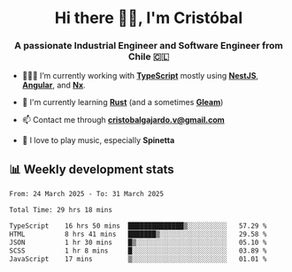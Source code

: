 <h1 align="center">Hi there ✌🏻, I'm Cristóbal</h1>
<h3 align="center">A passionate Industrial Engineer and Software Engineer from Chile 🇨🇱</h3>

- 🧑🏻‍💻 I’m currently working with **[TypeScript](https://www.typescriptlang.org)** mostly using **[NestJS](https://nestjs.com)**, **[Angular](https://angular.io)**, and **[Nx](https://nx.dev)**.

- 🌱 I'm currently learning **[Rust](https://www.rust-lang.org)** (and a sometimes **[Gleam](https://gleam.run/)**)

- 📫 Contact me through **cristobalgajardo.v@gmail.com**

- 🎸 I love to play music, especially **Spinetta**

## 📊 Weekly development stats

<!--START_SECTION:waka-->

```txt
From: 24 March 2025 - To: 31 March 2025

Total Time: 29 hrs 18 mins

TypeScript    16 hrs 50 mins  ██████████████▒░░░░░░░░░░   57.29 %
HTML          8 hrs 41 mins   ███████▒░░░░░░░░░░░░░░░░░   29.58 %
JSON          1 hr 30 mins    █▒░░░░░░░░░░░░░░░░░░░░░░░   05.10 %
SCSS          1 hr 8 mins     █░░░░░░░░░░░░░░░░░░░░░░░░   03.89 %
JavaScript    17 mins         ▒░░░░░░░░░░░░░░░░░░░░░░░░   01.01 %
```

<!--END_SECTION:waka-->
